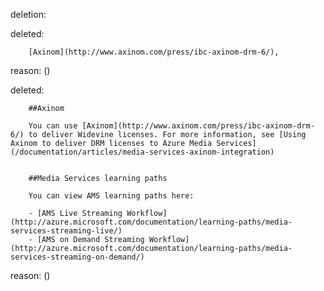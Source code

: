 deletion:

deleted:

		[Axinom](http://www.axinom.com/press/ibc-axinom-drm-6/),

reason: ()

deleted:

		##Axinom
		
		You can use [Axinom](http://www.axinom.com/press/ibc-axinom-drm-6/) to deliver Widevine licenses. For more information, see [Using Axinom to deliver DRM licenses to Azure Media Services](/documentation/articles/media-services-axinom-integration)
		
		
		##Media Services learning paths
		
		You can view AMS learning paths here:
		
		- [AMS Live Streaming Workflow](http://azure.microsoft.com/documentation/learning-paths/media-services-streaming-live/)
		- [AMS on Demand Streaming Workflow](http://azure.microsoft.com/documentation/learning-paths/media-services-streaming-on-demand/)

reason: ()

